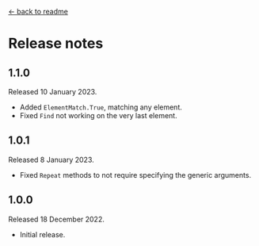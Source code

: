 [← back to readme](README.md)

# Release notes

## 1.1.0
Released 10 January 2023.

* Added `ElementMatch.True`, matching any element.
* Fixed `Find` not working on the very last element.

## 1.0.1
Released 8 January 2023.

* Fixed `Repeat` methods to not require specifying the generic arguments.

## 1.0.0
Released 18 December 2022.

* Initial release.